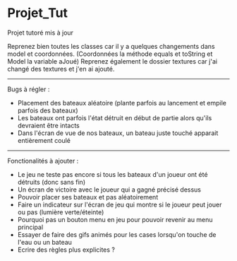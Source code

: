 # Projet_Tut

Projet tutoré mis à jour

Reprenez bien toutes les classes car il y a quelques changements dans model et coordonnées.
(Coordonnées la méthode equals et toString et Model la variable aJoué)
Reprenez également le dossier textures car j'ai changé des textures et j'en ai ajouté.

***************

Bugs à régler :
- Placement des bateaux aléatoire (plante parfois au lancement et empile parfois des bateaux)
- Les bateaux ont parfois l'état détruit en début de partie alors qu'ils devraient être intacts
- Dans l'écran de vue de nos bateaux, un bateau juste touché apparait entièrement coulé

***************

Fonctionalités à ajouter :
- Le jeu ne teste pas encore si tous les bateaux d'un joueur ont été détruits (donc sans fin)
- Un écran de victoire avec le joueur qui a gagné précisé dessus
- Pouvoir placer ses bateaux et pas aléatoirement
- Faire un indicateur sur l'écran de jeu qui montre si le joueur peut jouer ou pas (lumière verte/éteinte)
- Pourquoi pas un bouton menu en jeu pour pouvoir revenir au menu principal
- Essayer de faire des gifs animés pour les cases lorsqu'on touche de l'eau ou un bateau
- Ecrire des règles plus explicites ?
